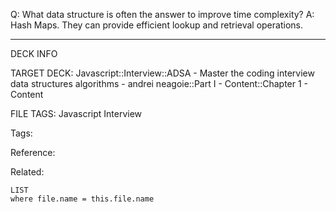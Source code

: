 Q: What data structure is often the answer to improve time complexity?
A: Hash Maps. They can provide efficient lookup and retrieval operations.
<!--ID: 1690026321972-->

---

DECK INFO

TARGET DECK: Javascript::Interview::ADSA - Master the coding interview data structures algorithms - andrei neagoie::Part I - Content::Chapter 1 - Content

FILE TAGS: Javascript Interview

Tags:

Reference:

Related:

```dataview
LIST
where file.name = this.file.name
```
